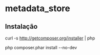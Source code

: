 # metadata_store

## Instalação

curl -s http://getcomposer.org/installer | php

php composer.phar install --no-dev
